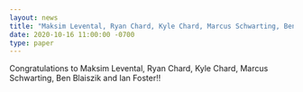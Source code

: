 ```yaml
---
layout: news
title: "Maksim Levental, Ryan Chard, Kyle Chard, Marcus Schwarting, Ben Blaiszik and Ian Foster's paper titled 'Towards Online Steering of Flame Spray Pyrolysis Nanoparticle Synthesis' is accepted at XLOOP 2020 Workshop at SC20"
date: 2020-10-16 11:00:00 -0700
type: paper
---
```

Congratulations to Maksim Levental, Ryan Chard, Kyle Chard, Marcus Schwarting, Ben Blaiszik and Ian Foster!!

